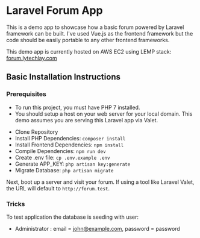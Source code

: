 # Laravel Forum App

This is a demo app to showcase how a basic forum powered by Laravel framework can be built. I've used Vue.js as the frontend framework but the code should be easily portable to any other frontend frameworks.

This demo app is currently hosted on AWS EC2 using LEMP stack: [forum.lytechlay.com](http://157.230.39.51)

## Basic Installation Instructions

### Prerequisites

* To run this project, you must have PHP 7 installed.
* You should setup a host on your web server for your local domain. This demo assumes you are serving this Laravel app via Valet.

- Clone Repository
- Install PHP Dependencies: `composer install`
- Install Frontend Dependencies: `npm install`
- Compile Dependencies: `npm run dev`
- Create .env file: `cp .env.example .env`
- Generate APP_KEY: `php artisan key:generate`
- Migrate Database: `php artisan migrate`

Next, boot up a server and visit your forum. If using a tool like Laravel Valet, the URL will default to `http://forum.test`.

### Tricks

To test application the database is seeding with user:

* Administrator : email = john@example.com, password = password
